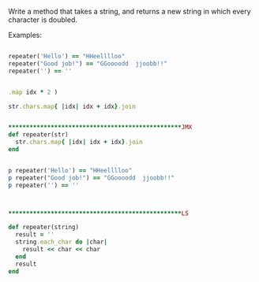 Write a method that takes a string, and returns a new string in which every character is doubled.

Examples:
```ruby

repeater('Hello') == "HHeelllloo"
repeater("Good job!") == "GGoooodd  jjoobb!!"
repeater('') == ''


.map idx * 2 )

str.chars.map{ |idx| idx + idx}.join


*************************************************JMX
def repeater(str)
  str.chars.map{ |idx| idx + idx}.join
end


p repeater('Hello') == "HHeelllloo"
p repeater("Good job!") == "GGoooodd  jjoobb!!"
p repeater('') == ''



*************************************************LS

def repeater(string)
  result = ''
  string.each_char do |char|
    result << char << char
  end
  result
end

